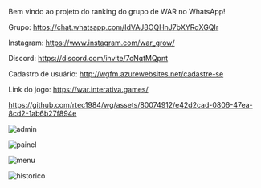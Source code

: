 Bem vindo ao projeto do ranking do grupo de WAR no WhatsApp!

Grupo:
https://chat.whatsapp.com/IdVAJ8OQHnJ7bXYRdXGQIr

Instagram:
https://www.instagram.com/war_grow/

Discord:
https://discord.com/invite/7cNqtMQpnt

Cadastro de usuário:
http://wgfm.azurewebsites.net/cadastre-se

Link do jogo:
https://war.interativa.games/

https://github.com/rtec1984/wg/assets/80074912/e42d2cad-0806-47ea-8cd2-1ab6b27f894e

![admin](https://github.com/rtec1984/wg/assets/80074912/fd064aee-a811-416f-b3fd-3e90fb204e6f)

![painel](https://github.com/rtec1984/wg/assets/80074912/4c44c835-1717-4dbf-937c-c2b274c33800)

![menu](https://github.com/rtec1984/wg/assets/80074912/2618d045-cfbe-4133-afb7-b26143de50e5)

![historico](https://github.com/rtec1984/wg/assets/80074912/3a467ad1-8e27-45d5-a25d-74768d20a7b2)
